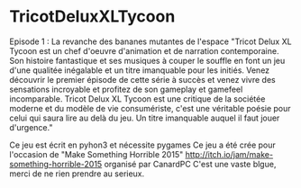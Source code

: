 # TricotDeluxXLTycoon
Episode 1 : La revanche des bananes mutantes de l'espace
"Tricot Delux XL Tycoon​ est un chef d'oeuvre d'animation et de narration contemporaine. Son histoire fantastique et ses musiques à couper le souffle en font un jeu d'une qualitée inégalable et un titre imanquable pour les initiés.
Venez découvrir le premier épisode de cette série à succès et venez vivre des sensations incroyable et profitez de son gameplay et gamefeel incomparable.
Tricot Delux XL Tycoon​ est une critique de la sociétée moderne et du modèle de vie consumériste, c'est une véritable poésie pour celui qui saura lire au delà du jeu.
Un titre imanquable auquel il faut jouer d'urgence."

Ce jeu est écrit en pyhon3 et nécessite pygames
Ce jeu a été crée pour l'occasion de "Make Something Horrible 2015" http://itch.io/jam/make-something-horrible-2015 organisé par CanardPC
C'est une vaste blgue, merci de ne rien prendre au serieux.
